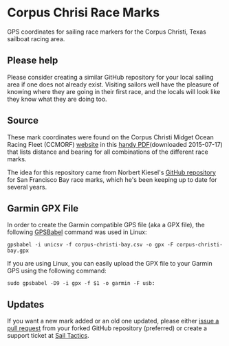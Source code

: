 # Corpus Chrisi Race Marks
GPS coordinates for sailing race markers for the Corpus Christi, Texas sailboat racing area.

## Please help
Please consider creating a similar GitHub repository for your local sailing area if one does not already exist. Visiting sailors well have the pleasure of knowing where they are going in their first race, and the locals will look like they know what they are doing too.

## Source
These mark coordinates were found on the Corpus Christi Midget Ocean Racing Fleet (CCMORF) [website](http://ccmorf.org/) in this [handy PDF](https://ccmorf.files.wordpress.com/2011/12/2-1-10-ccyc-bay-race-map-and-chart.pdf)(downloaded 2015-07-17) that lists distance and bearing for all combinations of the different race marks.

The idea for this repository came from Norbert Kiesel's [GitHub repository](https://github.com/nkiesel/YRA-Marks) for San Francisco Bay race marks, which he's been keeping up to date for several years.

## Garmin GPX File
In order to create the Garmin compatible GPS file (aka a GPX file), the following [GPSBabel](https://www.gpsbabel.org/) command was used in Linux:

```gpsbabel -i unicsv -f corpus-christi-bay.csv -o gpx -F corpus-christi-bay.gpx```

If you are using Linux, you can easily upload the GPX file to your Garmin GPS using the following command:

```sudo gpsbabel -D9 -i gpx -f $1 -o garmin -F usb:```

## Updates
If you want a new mark added or an old one updated, please either [issue a pull request](http://yangsu.github.io/pull-request-tutorial/) from your forked GitHub repository (preferred) or create a support ticket at [Sail Tactics](http://www.sailtactics.com/support).
